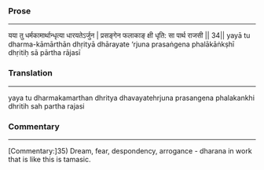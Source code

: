 ### Prose 
 --- 
यया तु धर्मकामार्थान्धृत्या धारयतेऽर्जुन |
प्रसङ्गेन फलाकाङ् क्षी धृति: सा पार्थ राजसी || 34||
yayā tu dharma-kāmārthān dhṛityā dhārayate ‘rjuna
prasaṅgena phalākāṅkṣhī dhṛitiḥ sā pārtha rājasī

### Translation 
 --- 
yaya tu dharmakamarthan dhritya dhavayatehrjuna prasangena phalakankhi dhritih sah partha rajasi

### Commentary 
 --- 
[Commentary:]35) Dream, fear, despondency, arrogance - dharana in work that is like this is tamasic.